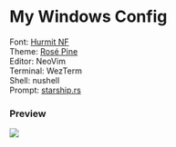 # My Windows Config
Font: <a href='https://www.nerdfonts.com/font-downloads'> Hurmit NF </a>\
Theme: <a href='https://github.com/rosepine'> Rosé Pine </a>\
Editor: NeoVim\
Terminal: WezTerm\
Shell: nushell\
Prompt: <a href='https://starship.rs'>starship.rs</a>

### Preview
<img src='https://media.discordapp.net/attachments/933019611362906223/1142539897152995348/image.png?width=876&height=492'>
